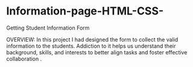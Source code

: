 # Information-page-HTML-CSS-
Getting Student Information Form

 OVERVIEW:
       In this project I had designed the form to collect the valid information
       to the students. Addiction to it helps us understand their background, skills,
       and interests to better align tasks and foster effective collaboration .
